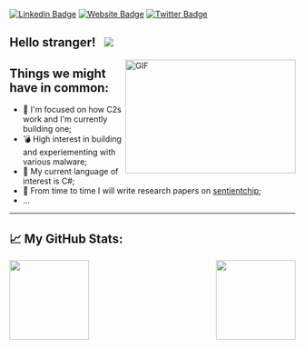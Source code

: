 
[![Linkedin Badge](https://img.shields.io/badge/-LinkedIn-0e76a8?style=flat-square&logo=Linkedin&logoColor=white)](https://www.linkedin.com/in/madalindogaru/)
[![Website Badge](https://img.shields.io/badge/Website-3b5998?style=flat-square&logo=google-chrome&logoColor=white)](https://sentientchip.com/)
[![Twitter Badge](https://img.shields.io/badge/-Twitter-00acee?style=flat-square&logo=Twitter&logoColor=white)](https://twitter.com/MadalinDogaru1)


Hello stranger! &nbsp; ![](https://visitor-badge.glitch.me/badge?page_id=madalin-dogaru)
---

<img align="right" alt="GIF" src="https://github.com/madalin-dogaru/madalin-dogaru/blob/master/brain.gif?raw=true" width="300" height="200" />
  

Things we might have in common:
---

- 💢 I'm focused on how C2s work and I'm currently building one;
- 💣 High interest in building and experiementing with various malware;
- 💬 My current language of interest is C#;
- 📝 From time to time I will write research papers on [sentientchip](https://sentientchip.com/);
- ...

---------------------------------------------------------------------------   

📈 My GitHub Stats:
---

<p>
  <img height="140em" src="https://github-readme-stats.vercel.app/api?username=madalin-dogaru&show_icons=true&hide_border=true&&count_private=true&include_all_commits=true"/>
  
  <img height="140em" align="right" src="https://github-readme-stats.vercel.app/api/top-langs/?username=madalin-dogaru&exclude_repo=KNN-Image-Classification&show_icons=true&hide_border=true&layout=compact&langs_count=8"/>
</p>





